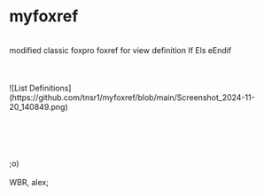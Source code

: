 # myfoxref

<br>
modified classic foxpro foxref for view definition If Els eEndif
<br><br>
<!--test ![View Definition](https://github.com/tnsr1/myfoxref/blob/main/Screenshot_2024-11-19_235117.jpg) -->
<br><br>
![List Definitions](https://github.com/tnsr1/myfoxref/blob/main/Screenshot_2024-11-20_140849.png)
<br><br>
<!--test ![Margin Adv](https://github.com/tnsr1/myfoxref/blob/main/Screenshot_2024-11-21_015430.jpg) -->
<br><br>
<!--test ![install](https://github.com/tnsr1/myfoxref/blob/main/Screenshot_2024-11-20_211350.jpg) -->
<br><br>
;o)
<br><br>
WBR, alex;
